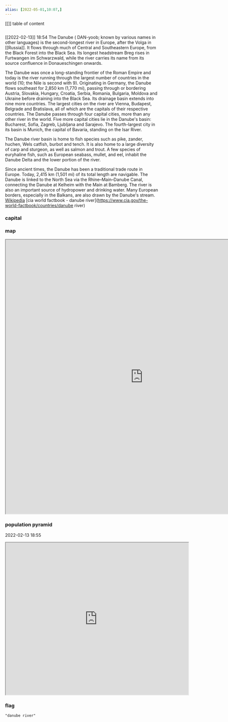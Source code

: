 ```yaml
---
alias: [2022-05-01,10:07,]
---
```

[[]]
table of content
```toc
```
[[2022-02-13]] 18:54
The Danube ( DAN-yoob; known by various names in other languages) is the second-longest river in Europe, after the Volga in [[Russia]]. It flows through much of Central and Southeastern Europe, from the Black Forest into the Black Sea. Its longest headstream Breg rises in Furtwangen im Schwarzwald, while the river carries its name from its source confluence in Donaueschingen onwards.

The Danube was once a long-standing frontier of the Roman Empire and today is the river running through the largest number of countries in the world (10; the Nile is second with 9). Originating in Germany, the Danube flows southeast for 2,850 km (1,770 mi), passing through or bordering Austria, Slovakia, Hungary, Croatia, Serbia, Romania, Bulgaria, Moldova and Ukraine before draining into the Black Sea. Its drainage basin extends into nine more countries. The largest cities on the river are Vienna, Budapest, Belgrade and Bratislava, all of which are the capitals of their respective countries. The Danube passes through four capital cities, more than any other river in the world. Five more capital cities lie in the Danube's basin: Bucharest, Sofia, Zagreb, Ljubljana and Sarajevo. The fourth-largest city in its basin is Munich, the capital of Bavaria, standing on the Isar River.

The Danube river basin is home to fish species such as pike, zander, huchen, Wels catfish, burbot and tench. It is also home to a large diversity of carp and sturgeon, as well as salmon and trout. A few species of euryhaline fish, such as European seabass, mullet, and eel, inhabit the Danube Delta and the lower portion of the river.

Since ancient times, the Danube has been a traditional trade route in Europe. Today, 2,415 km (1,501 mi) of its total length are navigable. The Danube is linked to the North Sea via the Rhine–Main–Danube Canal, connecting the Danube at Kelheim with the Main at Bamberg. The river is also an important source of hydropower and drinking water. Many European borders, especially in the Balkans, are also drawn by the Danube's stream.
[Wikipedia](https://en.wikipedia.org/wiki/Danube)
[cia world factbook - danube river](https://www.cia.gov/the-world-factbook/countries/danube river)
### capital

### map
<iframe src="https://duckduckgo.com/?t=ffab&q=danube river&ia=web&iaxm=about" width="900" height="900" ></iframe>

### population pyramid

2022-02-13 18:55

<iframe src="https://www.populationpyramid.net/danube river/2019/" width="600" height="500" ></iframe>

### flag

```query
"danube river"
```